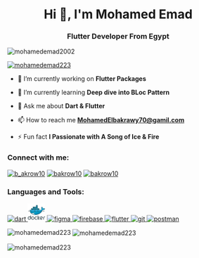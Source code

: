 <h1 align="center">Hi 👋, I'm Mohamed Emad</h1>
<h3 align="center">Flutter Developer From Egypt</h3>

<p align="left"> <img src="https://komarev.com/ghpvc/?username=mohamedemad2002&label=Profile%20views&color=0e75b6&style=flat" alt="mohamedemad2002" /> </p>

<p align="left"> <a href="https://github.com/ryo-ma/github-profile-trophy"><img src="https://github-profile-trophy.vercel.app/?username=mohamedemad223" alt="mohamedemad223" /></a> </p>

- 🔭 I’m currently working on **Flutter Packages**

- 🌱 I’m currently learning **Deep dive into BLoc Pattern**

- 💬 Ask me about **Dart & Flutter**

- 📫 How to reach me **MohamedElbakrawy70@gamil.com**

- ⚡ Fun fact **I Passionate with A Song of Ice & Fire**

<h3 align="left">Connect with me:</h3>
<p align="left">
<a href="https://twitter.com/b_akrow10" target="blank"><img align="center" src="https://raw.githubusercontent.com/rahuldkjain/github-profile-readme-generator/master/src/images/icons/Social/twitter.svg" alt="b_akrow10" height="30" width="40" /></a>
<a href="https://fb.com/bakrow10" target="blank"><img align="center" src="https://raw.githubusercontent.com/rahuldkjain/github-profile-readme-generator/master/src/images/icons/Social/facebook.svg" alt="bakrow10" height="30" width="40" /></a>
  <a href="https://www.linkedin.com/in/mohamed-emad22/" target="blank"><img align="center" src="https://raw.githubusercontent.com/rahuldkjain/github-profile-readme-generator/master/src/images/icons/Social/linkedin" alt="bakrow10" height="30" width="40" /></a>
</p>

<h3 align="left">Languages and Tools:</h3>
<p align="left"> <a href="https://dart.dev" target="_blank" rel="noreferrer"> <img src="https://www.vectorlogo.zone/logos/dartlang/dartlang-icon.svg" alt="dart" width="40" height="40"/> </a> <a href="https://www.docker.com/" target="_blank" rel="noreferrer"> <img src="https://raw.githubusercontent.com/devicons/devicon/master/icons/docker/docker-original-wordmark.svg" alt="docker" width="40" height="40"/> </a> <a href="https://www.figma.com/" target="_blank" rel="noreferrer"> <img src="https://www.vectorlogo.zone/logos/figma/figma-icon.svg" alt="figma" width="40" height="40"/> </a> <a href="https://firebase.google.com/" target="_blank" rel="noreferrer"> <img src="https://www.vectorlogo.zone/logos/firebase/firebase-icon.svg" alt="firebase" width="40" height="40"/> </a> <a href="https://flutter.dev" target="_blank" rel="noreferrer"> <img src="https://www.vectorlogo.zone/logos/flutterio/flutterio-icon.svg" alt="flutter" width="40" height="40"/> </a> <a href="https://git-scm.com/" target="_blank" rel="noreferrer"> <img src="https://www.vectorlogo.zone/logos/git-scm/git-scm-icon.svg" alt="git" width="40" height="40"/> </a> <a href="https://postman.com" target="_blank" rel="noreferrer"> <img src="https://www.vectorlogo.zone/logos/getpostman/getpostman-icon.svg" alt="postman" width="40" height="40"/> </a></p>

<p><img align="left" src="https://github-readme-stats.vercel.app/api/top-langs?username=mohamedemad223&show_icons=true&locale=en&layout=compact" alt="mohamedemad223" /></p>

<p>&nbsp;<img align="center" src="https://github-readme-stats.vercel.app/api?username=mohamedemad223&show_icons=true&locale=en" alt="mohamedemad223" /></p>

<p><img align="center" src="https://github-readme-streak-stats.herokuapp.com/?user=mohamedemad223&" alt="mohamedemad223" /></p>
